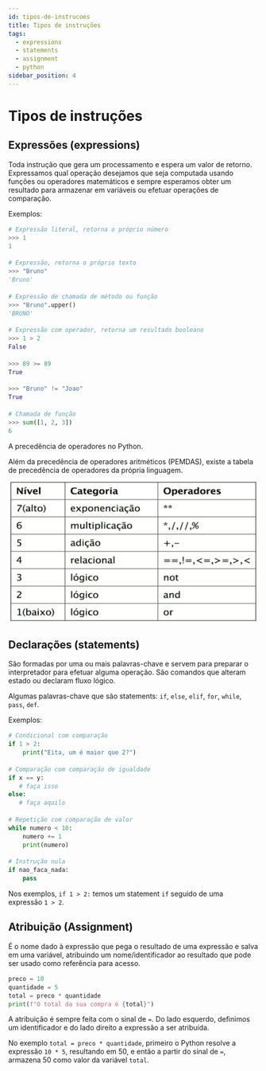 ```yaml
---
id: tipos-de-instrucoes
title: Tipos de instruções
tags:
  - expressions
  - statements
  - assignment
  - python
sidebar_position: 4
---
```


# Tipos de instruções

## Expressões (expressions)

Toda instrução que gera um processamento e espera um valor de retorno.
Expressamos qual operação desejamos que seja computada usando funções ou
operadores matemáticos e sempre esperamos obter um resultado para armazenar em
variáveis ou efetuar operações de comparação.

Exemplos:

```python
# Expressão literal, retorna o próprio número
>>> 1
1

# Expressão, retorna o próprio texto
>>> "Bruno"
'Bruno'

# Expressão de chamada de método ou função
>>> "Bruno".upper()
'BRUNO'

# Expressão com operador, retorna um resultado booleano
>>> 1 > 2
False

>>> 89 >= 89
True

>>> "Bruno" != "Joao"
True

# Chamada de função
>>> sum([1, 2, 3])
6
```

A precedência de operadores no Python.

Além da precedência de operadores aritméticos (PEMDAS), existe a tabela de
precedência de operadores da própria linguagem.

![precedencia](../../../static/img/operadores.png)

## Declarações (statements)

São formadas por uma ou mais palavras-chave e servem para preparar o
interpretador para efetuar alguma operação. São comandos que alteram estado ou
declaram fluxo lógico.

Algumas palavras-chave que são
statements: `if`, `else`, `elif`, `for`, `while`, `pass`, `def`.

Exemplos:

```python
# Condicional com comparação
if 1 > 2:
    print("Eita, um é maior que 2?")

# Comparação com comparação de igualdade
if x == y:
   # faça isso
else:
   # faça aquilo

# Repetição com comparação de valor
while numero < 10:
    numero += 1
    print(numero)

# Instrução nula
if nao_faca_nada:
    pass
```

Nos exemplos, `if 1 > 2:` temos um statement `if` seguido de uma
expressão `1 > 2`.

## Atribuição (Assignment)

É o nome dado à expressão que pega o resultado de uma expressão e salva em uma
variável, atribuindo um nome/identificador ao resultado que pode ser usado como
referência para acesso.

```python
preco = 10
quantidade = 5
total = preco * quantidade
print(f"O total da sua compra é {total}")
```

A atribuição é sempre feita com o sinal de `=`. Do lado esquerdo, definimos um
identificador e do lado direito a expressão a ser atribuída.

No exemplo `total = preco * quantidade`, primeiro o Python resolve a
expressão `10 * 5`, resultando em 50, e então a partir do sinal de `=`,
armazena 50 como valor da variável `total`.



